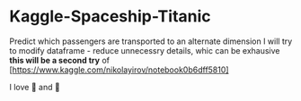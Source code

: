 # Kaggle-Spaceship-Titanic
Predict which passengers are transported to an alternate dimension
I will try to modify dataframe - reduce unnecessry details, whic can be exhausive 
**this will be a second try** of [https://www.kaggle.com/nikolayirov/notebook0b6dff5810]

I love 🍕 and 🍫
